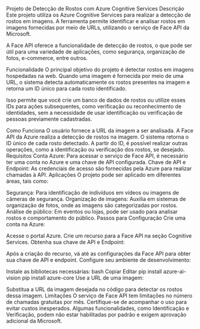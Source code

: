 Projeto de Detecção de Rostos com Azure Cognitive Services
Descrição
Este projeto utiliza os Azure Cognitive Services para realizar a detecção de rostos em imagens. A ferramenta permite identificar e analisar rostos em imagens fornecidas por meio de URLs, utilizando o serviço de Face API da Microsoft.

A Face API oferece a funcionalidade de detecção de rostos, o que pode ser útil para uma variedade de aplicações, como segurança, organização de fotos, e-commerce, entre outros.

Funcionalidade
O principal objetivo do projeto é detectar rostos em imagens hospedadas na web. Quando uma imagem é fornecida por meio de uma URL, o sistema detecta automaticamente os rostos presentes na imagem e retorna um ID único para cada rosto identificado.

Isso permite que você crie um banco de dados de rostos ou utilize esses IDs para ações subsequentes, como verificação ou reconhecimento de identidades, sem a necessidade de usar identificação ou verificação de pessoas previamente cadastradas.

Como Funciona
O usuário fornece a URL da imagem a ser analisada.
A Face API da Azure realiza a detecção de rostos na imagem.
O sistema retorna o ID único de cada rosto detectado.
A partir do ID, é possível realizar outras operações, como a identificação ou verificação dos rostos, se desejado.
Requisitos
Conta Azure: Para acessar o serviço de Face API, é necessário ter uma conta no Azure e uma chave de API configurada.
Chave de API e Endpoint: As credenciais de acesso são fornecidas pela Azure para realizar chamadas à API.
Aplicações
O projeto pode ser aplicado em diferentes áreas, tais como:

Segurança: Para identificação de indivíduos em vídeos ou imagens de câmeras de segurança.
Organização de imagens: Auxilia em sistemas de organização de fotos, onde as imagens são categorizadas por rostos.
Análise de público: Em eventos ou lojas, pode ser usado para analisar rostos e comportamento do público.
Passos para Configuração
Crie uma conta na Azure:

Acesse o portal Azure.
Crie um recurso para a Face API na seção Cognitive Services.
Obtenha sua chave de API e Endpoint:

Após a criação do recurso, vá até as configurações da Face API para obter sua chave de API e endpoint.
Configure seu ambiente de desenvolvimento:

Instale as bibliotecas necessárias:
bash
Copiar
Editar
pip install azure-ai-vision
pip install azure-core
Use a URL de uma imagem:

Substitua a URL da imagem desejada no código para detectar os rostos dessa imagem.
Limitações
O serviço de Face API tem limitações no número de chamadas gratuitas por mês. Certifique-se de acompanhar o uso para evitar custos inesperados.
Algumas funcionalidades, como Identificação e Verificação, podem não estar habilitadas por padrão e exigem aprovação adicional da Microsoft.
